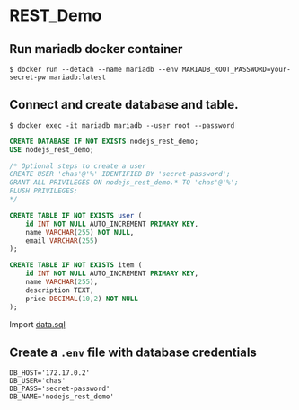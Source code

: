 # REST_Demo

## Run mariadb docker container
```
$ docker run --detach --name mariadb --env MARIADB_ROOT_PASSWORD=your-secret-pw mariadb:latest
```

## Connect and create database and table.
```
$ docker exec -it mariadb mariadb --user root --password
```

```sql
CREATE DATABASE IF NOT EXISTS nodejs_rest_demo;
USE nodejs_rest_demo;

/* Optional steps to create a user
CREATE USER 'chas'@'%' IDENTIFIED BY 'secret-password';
GRANT ALL PRIVILEGES ON nodejs_rest_demo.* TO 'chas'@'%';
FLUSH PRIVILEGES;
*/

CREATE TABLE IF NOT EXISTS user (
    id INT NOT NULL AUTO_INCREMENT PRIMARY KEY,
    name VARCHAR(255) NOT NULL,
    email VARCHAR(255)
);

CREATE TABLE IF NOT EXISTS item (
    id INT NOT NULL AUTO_INCREMENT PRIMARY KEY,
    name VARCHAR(255),
    description TEXT,
    price DECIMAL(10,2) NOT NULL
);
```

Import [data.sql](sql/data.sql)

## Create a `.env` file with database credentials

```
DB_HOST='172.17.0.2'
DB_USER='chas'
DB_PASS='secret-password'
DB_NAME='nodejs_rest_demo'
```